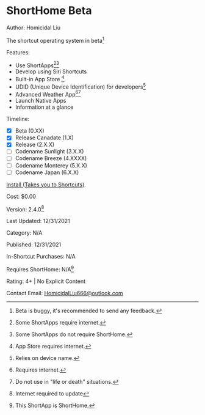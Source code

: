 # ShortHome Beta
Author: Homicidal Liu

The shortcut operating system in beta[^9]

Features:

- Use ShortApps[^1][^2]
- Develop using Siri Shortcuts
- Built-in App Store [^3]
- UDID (Unique Device Identification) for developers[^4]
- Advanced Weather App[^5][^6]
- Launch Native Apps
- Information at a glance

Timeline:
- [x] Beta (0.XX)
- [X] Release Canadate (1.X)
- [x] Release (2.X.X)
- [ ] Codename Sunlight (3.X.X)
- [ ] Codename Breeze (4.XXXX)
- [ ] Codename Monterey (5.X.X)
- [ ] Codename Japan (6.X.X)

[^1]: Some ShortApps require internet.
[^2]: Some ShortApps do not require ShortHome.
[^3]: App Store requires internet.
[^4]: Relies on device name.
[^5]: Requires internet.
[^6]: Do not use in "life or death" situations.
[^7]: Internet required to update
[^8]: This ShortApp is ShortHome.
[^9]: Beta is buggy, it's recommended to send any feedback.

[Install (Takes you to Shortcuts)](https://www.icloud.com/shortcuts/cdd4e64a42e84db6956a43feb81f8803).

Cost: $0.00

Version: 2.4.0[^7]

Last Updated: 12/31/2021

Category: N/A

Published: 12/31/2021

In-Shortcut Purchases: N/A

Requires ShortHome: N/A[^8]

Rating: 4+ | No Explicit Content

Contact Email: HomicidalLiu666@outlook.com
